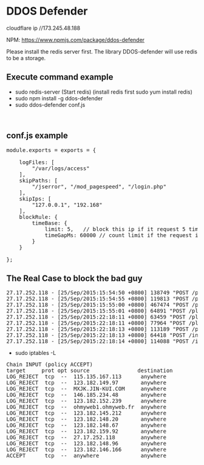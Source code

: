 DDOS Defender
=============

cloudflare ip //173.245.48.188

NPM: https://www.npmjs.com/package/ddos-defender

Please install the redis server first. The library DDOS-defender will use redis to be a storage.


Execute command example
-----------------------

* sudo redis-server  (Start redis) (install redis first sudo yum install redis)
* sudo npm install -g ddos-defender
* sudo ddos-defender conf.js

<br />

conf.js example
-----------------

<pre>
module.exports = exports = {

    logFiles: [
        "/var/logs/access"
    ],
    skipPaths: [
        "/jserror", "/mod_pagespeed", "/login.php"
    ],
    skipIps: [
        "127.0.0.1", "192.168"
    ],
    blockRule: {
        timeBase: {
            limit: 5,   // block this ip if it request 5 times in 60*5 seconds.
            timeGapMs: 60000 // count limit if the request is smaller than 60 seconds of last request.
        }
    }

};
</pre>

The Real Case to block the bad guy
-------------------------------
<pre>
27.17.252.118 - [25/Sep/2015:15:54:50 +0800] 138749 "POST /plus/mytag_js.php?aid=511348 HTTP/1.1" 200 > 54424 "-" "-"
27.17.252.118 - [25/Sep/2015:15:54:55 +0800] 119813 "POST /plus/mytag_js.php?aid=9527 HTTP/1.1" 200 > 54424 "-" "-"
27.17.252.118 - [25/Sep/2015:15:55:00 +0800] 467474 "POST /plus/mytag_js.php?aid=8080 HTTP/1.1" 200 > 54424 "-" "-"
27.17.252.118 - [25/Sep/2015:15:55:01 +0800] 64891 "POST /plus/mytag_js.php?aid=9191 HTTP/1.1" 200 > 54424 "-" "-"
27.17.252.118 - [25/Sep/2015:22:18:11 +0800] 63459 "POST /plus/mytag_js.php?aid=9527 HTTP/1.1" 200 > 54424 "-" "-"
27.17.252.118 - [25/Sep/2015:22:18:11 +0800] 77964 "POST /plus/mytag_j.php?aid=6022 HTTP/1.1" 200 > 54424 "-" "-"
27.17.252.118 - [25/Sep/2015:22:18:13 +0800] 113189 "POST /plus/mytag_js.php?aid=9191 HTTP/1.1" 200 > 54424 "-" "-"
27.17.252.118 - [25/Sep/2015:22:18:13 +0800] 64418 "POST /include/code/mp.php HTTP/1.1" 200 > 54424 "-" "-"
27.17.252.118 - [25/Sep/2015:22:18:14 +0800] 114088 "POST /include/helpers/cookie.helpea.php HTTP/1.1" 200 > 54424 "-" "-"
</pre>

* sudo iptables -L
<pre>
Chain INPUT (policy ACCEPT)
target     prot opt source               destination
LOG_REJECT  tcp  --  115.135.167.113      anywhere             tcp dpt:http
LOG_REJECT  tcp  --  123.182.149.97       anywhere             tcp dpt:http
LOG_REJECT  tcp  --  MXJK.JIN-KUI.COM     anywhere             tcp dpt:http
LOG_REJECT  tcp  --  146.185.234.48       anywhere             tcp dpt:http
LOG_REJECT  tcp  --  123.182.152.239      anywhere             tcp dpt:http
LOG_REJECT  tcp  --  ohmyweb1.ohmyweb.fr  anywhere             tcp dpt:http
LOG_REJECT  tcp  --  123.182.145.212      anywhere             tcp dpt:http
LOG_REJECT  tcp  --  123.182.148.20       anywhere             tcp dpt:http
LOG_REJECT  tcp  --  123.182.148.67       anywhere             tcp dpt:http
LOG_REJECT  tcp  --  123.182.159.92       anywhere             tcp dpt:http
LOG_REJECT  tcp  --  27.17.252.118        anywhere             tcp dpt:http
LOG_REJECT  tcp  --  123.182.148.96       anywhere             tcp dpt:http
LOG_REJECT  tcp  --  123.182.146.166      anywhere             tcp dpt:http
ACCEPT      tcp  --  anywhere             anywhere             tcp dpt:http
</pre>

